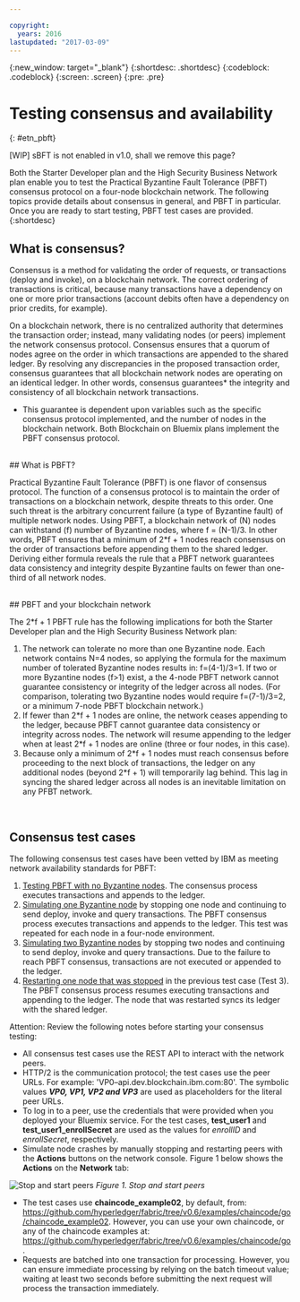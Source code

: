 ```yaml
---

copyright:
  years: 2016
lastupdated: "2017-03-09"
---
```


{:new_window: target="_blank"}
{:shortdesc: .shortdesc}
{:codeblock: .codeblock}
{:screen: .screen}
{:pre: .pre}


# Testing consensus and availability
{: #etn_pbft}

[WIP]  sBFT is not enabled in v1.0, shall we remove this page?

Both the Starter Developer plan and the High Security Business Network plan enable you to test the Practical Byzantine Fault Tolerance (PBFT) consensus protocol on a four-node blockchain network. The following topics provide details about consensus in general, and PBFT in particular. Once you are ready to start testing, PBFT test cases are provided.  
{:shortdesc}  

## What is consensus?

Consensus is a method for validating the order of requests, or transactions (deploy and invoke), on a blockchain network. The correct ordering of transactions is critical, because many transactions have a dependency on one or more prior transactions (account debits often have a dependency on prior credits, for example).

On a blockchain network, there is no centralized authority that determines the transaction order; instead, many validating nodes (or peers) implement the network consensus protocol. Consensus ensures that a quorum of nodes agree on the order in which transactions are appended to the shared ledger. By resolving any discrepancies in the proposed transaction order, consensus guarantees that all blockchain network nodes are operating on an identical ledger. In other words, consensus guarantees* the integrity and consistency of all blockchain network transactions.

* This guarantee is dependent upon variables such as the specific consensus protocol implemented, and the number of nodes in the blockchain network. Both Blockchain on Bluemix plans implement the PBFT consensus protocol.  

<br>
## What is PBFT?

Practical Byzantine Fault Tolerance (PBFT) is one flavor of consensus protocol. The function of a consensus protocol is to maintain the order of transactions on a blockchain network, despite threats to this order. One such threat is the arbitrary concurrent failure (a type of Byzantine fault) of multiple network nodes. Using PBFT, a blockchain network of (N) nodes can withstand (f) number of Byzantine nodes, where f = (N-1)/3. In other words, PBFT ensures that a minimum of 2\*f + 1 nodes reach consensus on the order of transactions before appending them to the shared ledger. Deriving either formula reveals the rule that a PBFT network guarantees data consistency and integrity despite Byzantine faults on fewer than one-third of all network nodes.  

<br>
## PBFT and your blockchain network

The 2\*f + 1 PBFT rule has the following implications for both the Starter Developer plan and the High Security Business Network plan:

1. The network can tolerate no more than one Byzantine node. Each network contains N=4 nodes, so applying the formula for the maximum number of tolerated Byzantine nodes results in: f=(4-1)/3=1. If two or more Byzantine nodes (f>1) exist, a the 4-node PBFT network cannot guarantee consistency or integrity of the ledger across all nodes. (For comparison, tolerating two Byzantine nodes would require f=(7-1)/3=2, or a minimum 7-node PBFT blockchain network.)
2. If fewer than 2\*f + 1 nodes are online, the network ceases appending to the ledger, because PBFT cannot guarantee data consistency or integrity across nodes. The network will resume appending to the ledger when at least 2\*f + 1 nodes are online (three or four nodes, in this case).
3. Because only a minimum of 2\*f + 1 nodes must reach consensus before proceeding to the next block of transactions, the ledger on any additional nodes (beyond 2\*f + 1) will temporarily lag behind. This lag in syncing the shared ledger across all nodes is an inevitable limitation on any PFBT network.
<br>

## Consensus test cases
The following consensus test cases have been vetted by IBM as meeting network availability standards for PBFT:

1. [Testing PBFT with no Byzantine nodes](pbft_test1.html). The consensus process executes transactions and appends to the ledger.
2. [Simulating one Byzantine node](pbft_test2.html) by stopping one node and continuing to send deploy, invoke and query transactions. The PBFT consensus process executes transactions and appends to the ledger. This test was repeated for each node in a  four-node environment.
3. [Simulating two Byzantine nodes](pbft_test3.html) by stopping two nodes and continuing to send deploy, invoke and query transactions. Due to the failure to reach PBFT consensus, transactions are not executed or appended to the ledger.
4. [Restarting one node that was stopped](pbft_test4.html) in the previous test case (Test 3). The PBFT consensus process resumes executing transactions and appending to the ledger. The node that was restarted syncs its ledger with the shared ledger.  

Attention: Review the following notes before starting your consensus testing:

- All consensus test cases use the REST API to interact with the network peers.
- HTTP/2 is the communication protocol; the test cases use the peer URLs. For example: 'VP0–api.dev.blockchain.ibm.com:80'. The symbolic values ***VP0, VP1, VP2 and VP3*** are used as placeholders for the literal peer URLs.
-  To log in to a peer, use the credentials that were provided when you deployed your Bluemix service. For the test cases, **test\_user1** and **test\_user1\_enrollSecret** are used as the values for *enrollID* and *enrollSecret*, respectively.
-  Simulate node crashes by manually stopping and restarting peers with the **Actions** buttons on the network console. Figure 1 below shows the **Actions** on the **Network** tab:

![](images/stopstartpeer.png "Stop and start peers")
*Figure 1. Stop and start peers*

- The test cases use **chaincode_example02**, by default, from: https://github.com/hyperledger/fabric/tree/v0.6/examples/chaincode/go/chaincode_example02. However, you can use your own chaincode, or any of the chaincode examples at: https://github.com/hyperledger/fabric/tree/v0.6/examples/chaincode/go.
- Requests are batched into one transaction for processing. However, you can ensure immediate processing by relying on the batch timeout value; waiting at least two seconds before submitting the next request will process the transaction immediately.
